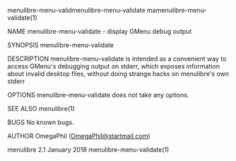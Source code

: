 menulibre-menu-validmenulibre-menu-validate mamenulibre-menu-validate(1)

NAME
       menulibre-menu-validate - display GMenu debug output

SYNOPSIS
       menulibre-menu-validate

DESCRIPTION
       menulibre-menu-validate is intended as a convenient way to access
       GMenu's debugging output on  stderr,  which  exposes  information
       about  invalid  desktop  files,  without  doing  strange hacks on
       menulibre's own stderr

OPTIONS
       menulibre-menu-validate does not take any options.

SEE ALSO
       menulibre(1)

BUGS
       No known bugs.

AUTHOR
       OmegaPhil (OmegaPhil@startmail.com)

menulibre 2.1                 January 2018    menulibre-menu-validate(1)

